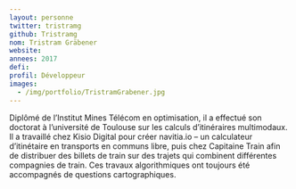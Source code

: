 ```yaml
---
layout: personne
twitter: tristramg
github: Tristramg
nom: Tristram Gräbener
website:
annees: 2017
defi: 
profil: Développeur
images:
  - /img/portfolio/TristramGrabener.jpg
---
```


Diplômé de l’Institut Mines Télécom en optimisation, il a effectué son
doctorat à l’université de Toulouse sur les calculs d’itinéraires
multimodaux. Il a travaillé chez Kisio Digital pour créer navitia.io –
un calculateur d’itinétaire en transports en communs libre, puis chez
Capitaine Train afin de distribuer des billets de train sur des
trajets qui combinent différentes compagnies de train. Ces travaux
algorithmiques ont toujours été accompagnés de questions
cartographiques. 

